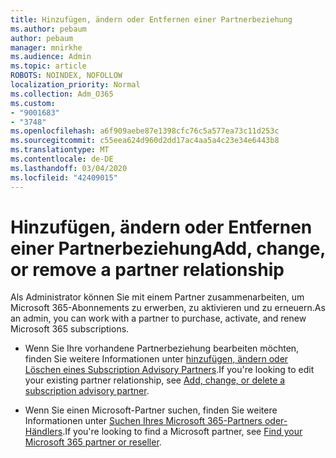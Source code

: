```yaml
---
title: Hinzufügen, ändern oder Entfernen einer Partnerbeziehung
ms.author: pebaum
author: pebaum
manager: mnirkhe
ms.audience: Admin
ms.topic: article
ROBOTS: NOINDEX, NOFOLLOW
localization_priority: Normal
ms.collection: Adm_O365
ms.custom:
- "9001683"
- "3748"
ms.openlocfilehash: a6f909aebe87e1398cfc76c5a577ea73c11d253c
ms.sourcegitcommit: c55eea624d960d2dd17ac4aa5a4c23e34e6443b8
ms.translationtype: MT
ms.contentlocale: de-DE
ms.lasthandoff: 03/04/2020
ms.locfileid: "42409015"
---
```

# <a name="add-change-or-remove-a-partner-relationship"></a><span data-ttu-id="decbc-102">Hinzufügen, ändern oder Entfernen einer Partnerbeziehung</span><span class="sxs-lookup"><span data-stu-id="decbc-102">Add, change, or remove a partner relationship</span></span>

<span data-ttu-id="decbc-103">Als Administrator können Sie mit einem Partner zusammenarbeiten, um Microsoft 365-Abonnements zu erwerben, zu aktivieren und zu erneuern.</span><span class="sxs-lookup"><span data-stu-id="decbc-103">As an admin, you can work with a partner to purchase, activate, and renew Microsoft 365 subscriptions.</span></span> 

- <span data-ttu-id="decbc-104">Wenn Sie Ihre vorhandene Partnerbeziehung bearbeiten möchten, finden Sie weitere Informationen unter [hinzufügen, ändern oder Löschen eines Subscription Advisory Partners](https://docs.microsoft.com/microsoft-365/admin/misc/add-partner?view=o365-worldwide).</span><span class="sxs-lookup"><span data-stu-id="decbc-104">If you're looking to edit your existing partner relationship, see [Add, change, or delete a subscription advisory partner](https://docs.microsoft.com/microsoft-365/admin/misc/add-partner?view=o365-worldwide).</span></span> 

- <span data-ttu-id="decbc-105">Wenn Sie einen Microsoft-Partner suchen, finden Sie weitere Informationen unter [Suchen Ihres Microsoft 365-Partners oder-Händlers](https://docs.microsoft.com/microsoft-365/admin/manage/find-your-partner-or-reseller?view=o365-worldwide).</span><span class="sxs-lookup"><span data-stu-id="decbc-105">If you're looking to find a Microsoft partner, see [Find your Microsoft 365 partner or reseller](https://docs.microsoft.com/microsoft-365/admin/manage/find-your-partner-or-reseller?view=o365-worldwide).</span></span> 
